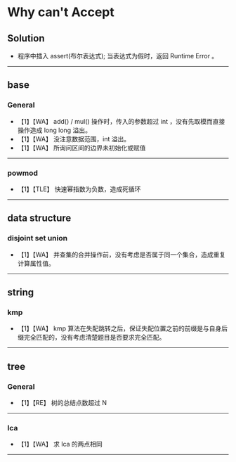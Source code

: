 # Why can't Accept

## Solution

- 程序中插入 assert(布尔表达式);  当表达式为假时，返回 Runtime Error 。

---

## base

### General

- 【1】【WA】 add() / mul() 操作时，传入的参数超过 int ，没有先取模而直接操作造成 long long 溢出。
- 【1】【WA】 没注意数据范围，int 溢出。
- 【1】【WA】 所询问区间的边界未初始化或赋值

---

### powmod

- 【1】【TLE】 快速幂指数为负数，造成死循环

---

<div STYLE="page-break-after: always;"></div>

## data structure

### disjoint set union

- 【1】【WA】 并查集的合并操作前，没有考虑是否属于同一个集合，造成重复计算属性值。

---

<div STYLE="page-break-after: always;"></div>

## string

### kmp

- 【1】【WA】 kmp 算法在失配跳转之后，保证失配位置之前的前缀是与自身后缀完全匹配的，没有考虑清楚题目是否要求完全匹配。

---

<div STYLE="page-break-after: always;"></div>

## tree

### General

- 【1】【RE】 树的总结点数超过 N

---

### lca

- 【1】【WA】 求 lca 的两点相同

---

<div STYLE="page-break-after: always;"></div>
